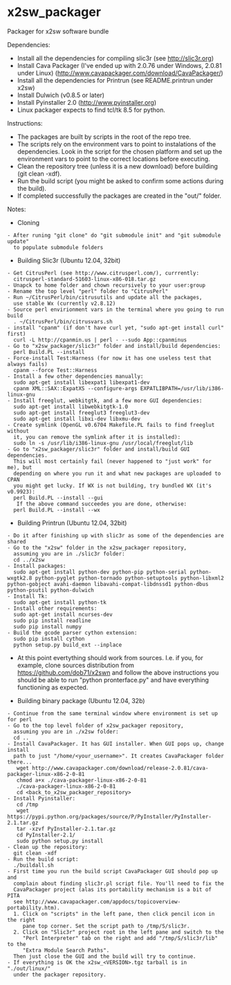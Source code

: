 x2sw_packager
=============

Packager for x2sw software bundle

Dependencies:
- Install all the dependencies for compiling slic3r (see http://slic3r.org)
- Install Cava Packager (I've ended up with 2.0.76 under Windows, 2.0.81 under Linux)
  (http://www.cavapackager.com/download/CavaPackager/)
- Install all the dependencies for Printrun (see README.printrun under x2sw)
- Install Dulwich (v0.8.5 or later)
- Install Pyinstaller 2.0 (http://www.pyinstaller.org)
- Linux packager expects to find tcl/tk 8.5 for python.

Instructions:
- The packages are built by scripts in the root of the repo tree.
- The scripts rely on the environment vars to point to instalations of 
  the dependencies. Look in the script for the chosen platform and 
  set up the environment vars to point to the correct locations before 
  executing. 
- Clean the repository tree (unless it is a new download) before 
  building (git clean -xdf).
- Run the build script (you might be asked to confirm some actions during the build).
- If completed successfully the packages are created in the "out/<platform>" folder.
  
Notes:

* Cloning
```
- After runing "git clone" do "git submodule init" and "git submodule update"
  to populate submodule folders
```
* Building Slic3r (Ubuntu 12.04, 32bit)
```
- Get CitrusPerl (see http://www.citrusperl.com/), currrently:
  citrusperl-standard-51603-linux-x86-018.tar.gz
- Unapck to home folder and chown recursively to your user:group
- Rename the top level "perl" folder to "CitrusPerl"
- Run ~/CitrusPerl/bin/citrusutils and update all the packages,
  use stable Wx (currently v2.8.12)
- Source perl envirionment vars in the terminal where you going to run build
  . ~/CitrusPerl/bin/citrusvars.sh
- install "cpanm" (if don't have curl yet, "sudo apt-get install curl" first)
  curl -L http://cpanmin.us | perl - --sudo App::cpanminus
- Go to "x2sw_packager/slic3r" folder and install/build dependencies: 
  perl Build.PL --install
- Force-install Test:Harness (for now it has one useless test that always fails)
  cpanm --force Test::Harness
- Install a few other dependencies manually:
  sudo apt-get install libexpat1 libexpat1-dev
  cpanm XML::SAX::ExpatXS --configure-args EXPATLIBPATH=/usr/lib/i386-linux-gnu
- Install freeglut, webkitgtk, and a few more GUI dependencies:
  sudo apt-get install libwebkitgtk-1.0
  sudo apt-get install freeglut3 freeglut3-dev
  sudo apt-get install libxi-dev libxmu-dev
- Create symlink (OpenGL v0.6704 Makefile.PL fails to find freeglut without
  it, you can remove the symlink after it is installed):
  sudo ln -s /usr/lib/i386-linux-gnu /usr/local/freeglut/lib
- Go to "x2sw_packager/slic3r" folder and install/build GUI dependencies.
  This will most certainly fail (never happened to "just work" for me), but 
  depending on where you run it and what new packages are uploaded to CPAN 
  you might get lucky. If WX is not building, try bundled WX (it's v0.9923):
  perl Build.PL --install --gui
   If the above command succeedes you are done, otherwise:
  perl Build.PL --install --wx
```
* Building Printrun (Ubuntu 12.04, 32bit)
```
- Do it after finishing up with slic3r as some of the dependencies are shared
- Go to the "x2sw" folder in the x2sw_packager repository, 
  assuming you are in ./slic3r folder:
  cd ../x2sw
- Install packages:
  sudo apt-get install python-dev python-pip python-serial python-wxgtk2.8 python-pyglet python-tornado python-setuptools python-libxml2 python-gobject avahi-daemon libavahi-compat-libdnssd1 python-dbus python-psutil python-dulwich
- Install Tk:
  sudo apt-get install python-tk
- Install other requirements:
  sudo apt-get install ncurses-dev
  sudo pip install readline
  sudo pip install numpy
- Build the gcode parser cython extension:
  sudo pip install cython
  python setup.py build_ext --inplace

```
* At this point evertything should work from sources. I.e. if you, for example, 
  clone sources distribution from https://github.com/dob71/x2swn and follow 
  the above instructions you should be able to run "python pronterface.py" and 
  have everything functioning as expected.

* Building binary package (Ubuntu 12.04, 32b)
```
- Continue from the same terminal window where environment is set up for perl
- Go to the top level folder of x2sw_packager repository, 
  assuming you are in ./x2sw folder:
  cd ..
- Install CavaPackager. It has GUI installer. When GUI pops up, change install 
  path to just "/home/<your_username>". It creates CavaPackager folder there...
   wget http://www.cavapackager.com/download/release-2.0.81/cava-packager-linux-x86-2-0-81
   chmod a+x ./cava-packager-linux-x86-2-0-81
   ./cava-packager-linux-x86-2-0-81
   cd <back_to_x2sw_packager_repository>
- Install Pyinstaller:
   cd /tmp
   wget https://pypi.python.org/packages/source/P/PyInstaller/PyInstaller-2.1.tar.gz
   tar -xzvf PyInstaller-2.1.tar.gz 
   cd PyInstaller-2.1/
   sudo python setup.py install
- Clean up the repository:
  git clean -xdf
- Run the build script:
  ./buildall.sh
- First time you run the build script CavaPackager GUI should pop up and 
  complain about finding slic3r.pl script file. You'll need to fix the 
  CavaPackager project (alas its portability mechanism is a bit of PITA
  see http://www.cavapackager.com/appdocs/topicoverview-portability.htm).
  1. Click on "scripts" in the left pane, then click pencil icon in the right 
     pane top corner. Set the script path to /tmp/S/slic3r. 
  2. Click on "Slic3r" project root in the left pane and switch to the
     "Perl Interpreter" tab on the right and add "/tmp/S/slic3r/lib" to the 
     "Extra Module Search Paths".
  Then just close the GUI and the build will try to continue.
- If everything is OK the x2sw_<VERSION>.tgz tarball is in "./out/linux/"
  under the packager repository.

```
